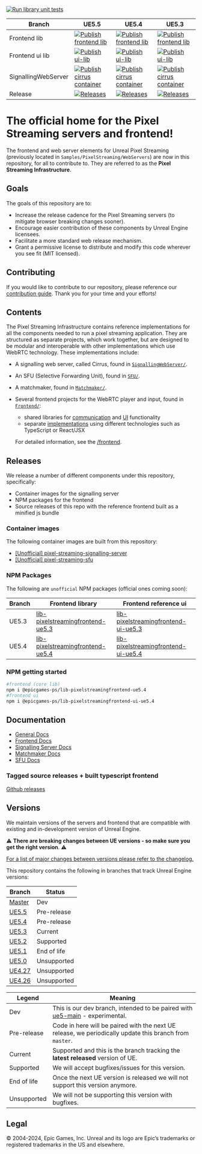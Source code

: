 [![Run library unit tests](https://github.com/EpicGamesExt/PixelStreamingInfrastructure/actions/workflows/run-library-unit-tests.yml/badge.svg?branch=master)](https://github.com/EpicGamesExt/PixelStreamingInfrastructure/actions/workflows/run-library-unit-tests.yml)

| Branch | UE5.5 | UE5.4 | UE5.3 |
| -------|--|--|--|
| Frontend lib  | [![Publish frontend lib](https://github.com/EpicGamesExt/PixelStreamingInfrastructure/actions/workflows/publish-library-to-npm.yml/badge.svg?branch=UE5.5)](https://github.com/EpicGamesExt/PixelStreamingInfrastructure/actions/workflows/publish-library-to-npm.yml) | [![Publish frontend lib](https://github.com/EpicGamesExt/PixelStreamingInfrastructure/actions/workflows/publish-library-to-npm.yml/badge.svg?branch=UE5.4)](https://github.com/EpicGamesExt/PixelStreamingInfrastructure/actions/workflows/publish-library-to-npm.yml) | [![Publish frontend lib](https://github.com/EpicGamesExt/PixelStreamingInfrastructure/actions/workflows/publish-library-to-npm.yml/badge.svg?branch=UE5.3)](https://github.com/EpicGamesExt/PixelStreamingInfrastructure/actions/workflows/publish-library-to-npm.yml) |
| Frontend ui lib | [![Publish ui-lib](https://github.com/EpicGamesExt/PixelStreamingInfrastructure/actions/workflows/publish-ui-library-to-npm.yml/badge.svg?branch=UE5.5)](https://github.com/EpicGamesExt/PixelStreamingInfrastructure/actions/workflows/publish-ui-library-to-npm.yml) | [![Publish ui-lib](https://github.com/EpicGamesExt/PixelStreamingInfrastructure/actions/workflows/publish-ui-library-to-npm.yml/badge.svg?branch=UE5.4)](https://github.com/EpicGamesExt/PixelStreamingInfrastructure/actions/workflows/publish-ui-library-to-npm.yml) | [![Publish ui-lib](https://github.com/EpicGamesExt/PixelStreamingInfrastructure/actions/workflows/publish-ui-library-to-npm.yml/badge.svg?branch=UE5.3)](https://github.com/EpicGamesExt/PixelStreamingInfrastructure/actions/workflows/publish-ui-library-to-npm.yml) |
| SignallingWebServer | [![Publish cirrus container](https://github.com/EpicGamesExt/PixelStreamingInfrastructure/actions/workflows/container-images.yml/badge.svg?branch=UE5.5)](https://github.com/EpicGamesExt/PixelStreamingInfrastructure/actions/workflows/container-images.yml) | [![Publish cirrus container](https://github.com/EpicGamesExt/PixelStreamingInfrastructure/actions/workflows/container-images.yml/badge.svg?branch=UE5.4)](https://github.com/EpicGamesExt/PixelStreamingInfrastructure/actions/workflows/container-images.yml) | [![Publish cirrus container](https://github.com/EpicGamesExt/PixelStreamingInfrastructure/actions/workflows/container-images.yml/badge.svg?branch=UE5.3)](https://github.com/EpicGamesExt/PixelStreamingInfrastructure/actions/workflows/container-images.yml) |
| Release | [![Releases](https://github.com/EpicGamesExt/PixelStreamingInfrastructure/actions/workflows/create-gh-release.yml/badge.svg?branch=UE5.5)](https://github.com/EpicGamesExt/PixelStreamingInfrastructure/actions/workflows/create-gh-release.yml) | [![Releases](https://github.com/EpicGamesExt/PixelStreamingInfrastructure/actions/workflows/create-gh-release.yml/badge.svg?branch=UE5.4)](https://github.com/EpicGamesExt/PixelStreamingInfrastructure/actions/workflows/create-gh-release.yml) | [![Releases](https://github.com/EpicGamesExt/PixelStreamingInfrastructure/actions/workflows/create-gh-release.yml/badge.svg?branch=UE5.3)](https://github.com/EpicGamesExt/PixelStreamingInfrastructure/actions/workflows/create-gh-release.yml) |
 
# The official home for the Pixel Streaming servers and frontend!
The frontend and web server elements for Unreal Pixel Streaming (previously located in `Samples/PixelStreaming/WebServers`) are now in this repository, for all to contribute to. They are referred to as the **Pixel Streaming Infrastructure**.

## Goals

The goals of this repository are to:

- Increase the release cadence for the Pixel Streaming servers (to mitigate browser breaking changes sooner).
- Encourage easier contribution of these components by Unreal Engine licensees.
- Facilitate a more standard web release mechanism.
- Grant a permissive license to distribute and modify this code wherever you see fit (MIT licensed).

## Contributing

If you would like to contribute to our repository, please reference our [contribution guide](CONTRIBUTING.md). Thank you for your time and your efforts!

## Contents

The Pixel Streaming Infrastructure contains reference implementations for all the components needed to run a pixel streaming application. They are structured as separate projects, which work together, but are designed to be modular and interoperable with other implementations which use WebRTC technology. These implementations include: 
- A signalling web server, called Cirrus, found in [`SignallingWebServer/`](SignallingWebServer/).
- An SFU (Selective Forwarding Unit), found in [`SFU/`](SFU/).
- A matchmaker, found in [`Matchmaker/`](Matchmaker/).
- Several frontend projects for the WebRTC player and input, found in [`Frontend/`](Frontend/):
  - shared libraries for [communication](Frontend/library/) and [UI](Frontend/ui-library/) functionality
  - separate [implementations](Frontend/implementations/) using different technologies such as TypeScript or React/JSX

  For detailed information, see the [/frontend](/Frontend/).

## Releases
We release a number of different components under this repository, specifically:

- Container images for the signalling server
- NPM packages for the frontend
- Source releases of this repo with the reference frontend built as a minified js bundle

### Container images

The following container images are built from this repository:

- [[Unofficial] pixel-streaming-signalling-server](https://hub.docker.com/r/pixelstreamingunofficial/pixel-streaming-signalling-server/tags)
- [[Unofficial] pixel-streaming-sfu](https://hub.docker.com/r/pixelstreamingunofficial/pixel-streaming-sfu/tags)

### NPM Packages
The following are `unofficial` NPM packages (official ones coming soon):

| Branch | Frontend library | Frontend reference ui |
|--------|------------------|-----------------------|
| UE5.3  |[lib-pixelstreamingfrontend-ue5.3](https://www.npmjs.com/package/@epicgames-ps/lib-pixelstreamingfrontend-ue5.3)|[lib-pixelstreamingfrontend-ui-ue5.3](https://www.npmjs.com/package/@epicgames-ps/lib-pixelstreamingfrontend-ui-ue5.3)|
| UE5.4  |[lib-pixelstreamingfrontend-ue5.4](https://www.npmjs.com/package/@epicgames-ps/lib-pixelstreamingfrontend-ue5.4)|[lib-pixelstreamingfrontend-ui-ue5.4](https://www.npmjs.com/package/@epicgames-ps/lib-pixelstreamingfrontend-ui-ue5.4)|

### NPM getting started

```bash
#frontend (core lib)
npm i @epicgames-ps/lib-pixelstreamingfrontend-ue5.4
#frontend ui
npm i @epicgames-ps/lib-pixelstreamingfrontend-ui-ue5.4
```

## Documentation 
* [General Docs](/Docs/README.md)
* [Frontend Docs](/Frontend/README.md)
* [Signalling Server Docs](/SignallingWebServer/README.md)
* [Matchmaker Docs](/Matchmaker/README.md)
* [SFU Docs](/SFU/README.md)

### Tagged source releases + built typescript frontend

[Github releases](https://github.com/EpicGamesExt/PixelStreamingInfrastructure/releases)

## Versions

We maintain versions of the servers and frontend that are compatible with existing and in-development version of Unreal Engine. 

:warning: **There are breaking changes between UE versions - so make sure you get the right version**. :warning:

<ins>For a list of major changes between versions please refer to the [changelog](https://github.com/EpicGamesExt/PixelStreamingInfrastructure/blob/master/CHANGELOG.md).</ins>

This repository contains the following in branches that track Unreal Engine versions:

| Branch | Status |
|--------|--------|
|[Master](https://github.com/EpicGamesExt/PixelStreamingInfrastructure/tree/master)| Dev |
|[UE5.5](https://github.com/EpicGamesExt/PixelStreamingInfrastructure/tree/UE5.5)| Pre-release |
|[UE5.4](https://github.com/EpicGamesExt/PixelStreamingInfrastructure/tree/UE5.4)| Pre-release |
|[UE5.3](https://github.com/EpicGamesExt/PixelStreamingInfrastructure/tree/UE5.3)| Current |
|[UE5.2](https://github.com/EpicGamesExt/PixelStreamingInfrastructure/tree/UE5.2)| Supported |
|[UE5.1](https://github.com/EpicGamesExt/PixelStreamingInfrastructure/tree/UE5.1)| End of life |
|[UE5.0](https://github.com/EpicGamesExt/PixelStreamingInfrastructure/tree/UE5.0)| Unsupported |
|[UE4.27](https://github.com/EpicGamesExt/PixelStreamingInfrastructure/tree/UE4.27)| Unsupported |
|[UE4.26](https://github.com/EpicGamesExt/PixelStreamingInfrastructure/tree/UE4.26)| Unsupported |

| Legend | Meaning |
|---------|-----------|
| Dev | This is our dev branch, intended to be paired with [ue5-main](https://github.com/EpicGamesExt/UnrealEngine/tree/ue5-main) - experimental. |
|Pre-release| Code in here will be paired with the next UE release, we periodically update this branch from `master`. |
| Current | Supported and this is the branch tracking the **latest released** version of UE. |
| Supported | We will accept bugfixes/issues for this version. |
| End of life | Once the next UE version is released we will not support this version anymore. |
| Unsupported | We will not be supporting this version with bugfixes. |

## Legal
© 2004-2024, Epic Games, Inc. Unreal and its logo are Epic’s trademarks or registered trademarks in the US and elsewhere. 
